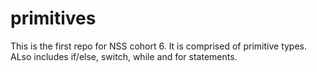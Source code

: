 # primitives

This is the first repo for NSS cohort 6. It  is comprised of primitive types. ALso includes if/else, switch, while and for statements.
